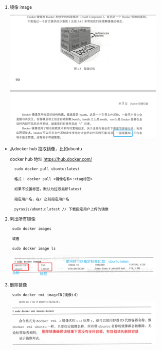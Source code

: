 1. 镜像 image

   ![avatar](../assets/docker-image.jpg)

+ 从docker hub 拉取镜像，比如ubuntu 

   docker hub 地址 <a href="https://hub.docker.com/" target="_blank">https://hub.docker.com/</a>

        sudo docker pull ubuntu:latest

        格式： docker pull <镜像名称>:<tag标签>

        如果不设置标签，默认为拉取最新latest

        指定用户名，在/ 之前指定用户名
        
        pyrasis/ubuntu:latest // 下载指定用户上传的镜像


2. 列出所有镜像 

        sudo docker images

        或者

        sudo docker image ls

   ![avatar](../assets/images.jpg)

3. 删除镜像

        sudo docker rmi imageID(镜像id)

    ![avatar](../assets/rmi.jpg)

